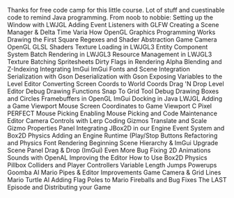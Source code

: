 Thanks for free code camp for this little course.
Lot of stuff and cuestinable code to remind Java programming.
From noob to nobbie:
Setting up the Window with LWJGL
Adding Event Listeners with GLFW
Creating a Scene Manager & Delta Time Varia
How OpenGL Graphics Programming Works
Drawing the First Square
Regexes and Shader Abstraction
Game Camera OpenGL
GLSL Shaders
Texture Loading in LWJGL3
Entity Component System
Batch Rendering in LWJGL3
Resource Management in LWJGL3
Texture Batching
Spritesheets
Dirty Flags in Rendering
Alpha Blending and Z-Indexing
Integrating ImGui
ImGui Fonts and Scene Integration
Serialization with Gson
Deserialization with Gson
Exposing Variables to the Level Editor
Converting Screen Coords to World Coords
Drag 'N Drop Level Editor
Debug Drawing Functions
Snap To Grid Tool
Debug Drawing Boxes and Circles
Framebuffers in OpenGL
ImGui Docking in Java LWJGL
Adding a Game Viewport
Mouse Screen Coordinates to Game Viewport C
Pixel PERFECT Mouse Picking
Enabling Mouse Picking and Code Maintenance
Editor Camera Controls with Lerp
Coding Gizmos
Translate and Scale Gizmo
Properties Panel
Integrating JBox2D in our Engine
Event System and Box2D Physics
Adding an Engine Runtime (Play/Stop Buttons
Refactoring and Physics
Font Rendering
Beginning Scene Hierarchy & ImGui Upgrade
Scene Panel Drag & Drop (ImGui)
Even More Bug Fixing
2D Animations
Sounds with OpenAL
Improving the Editor
How to Use Box2D Physics
Pillbox Colliders and Player Controllers
Variable Length Jumps
Powerups
Goomba AI
Mario Pipes & Editor Improvements
Game Camera & Grid Lines
Mario Turtle AI
Adding Flag Poles to Mario
Fireballs and Bug Fixes
The LAST Episode and Distributing your Game
